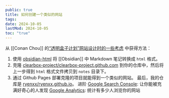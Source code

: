 ```yaml
---
public: true
title: 如何创建一个类似的网站
tags:
date: 2024-10-05
lastMod: 2024-10-05
toc: "true"
---
```


从 [[Conan Chou]] 的[“透明盒子计划”网站设计时的一些考虑](https://conanblog.me/blog/2021/02/08/tldr-ink/?lang=sc) 中获得方法：
1.  使用 [obsidian-html](https://github.com/ConanChou/obsidian-html) 将 [[Obsidian]] 中 Markdown 笔记转换成 `html` 格式。
2.  克隆 [clearbox-project/clearbox-project.github.com](https://github.com/clearbox-project/clearbox-project.github.com) 到你的仓库中，然后将上一步得到 `html` 格式文件拷贝到 `notes` 目录下。
3.  通过 Github Pages 部署克隆的项目就能得到一个类似的网站。
最后，我的仓库是 [ryenxx/ryenxx.github.io](https://github.com/ryenxx/ryenxx.github.io)。
进阶
[Google Search Console](https://search.google.com/search-console): 让你能被充满好奇心的人发现
[Google Analytics](https://analytics.google.com/): 统计有多少人浏览你的网站
